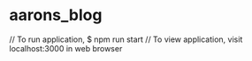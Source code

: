 # aarons_blog

// To run application, $ npm run start
// To view application, visit localhost:3000 in web browser

